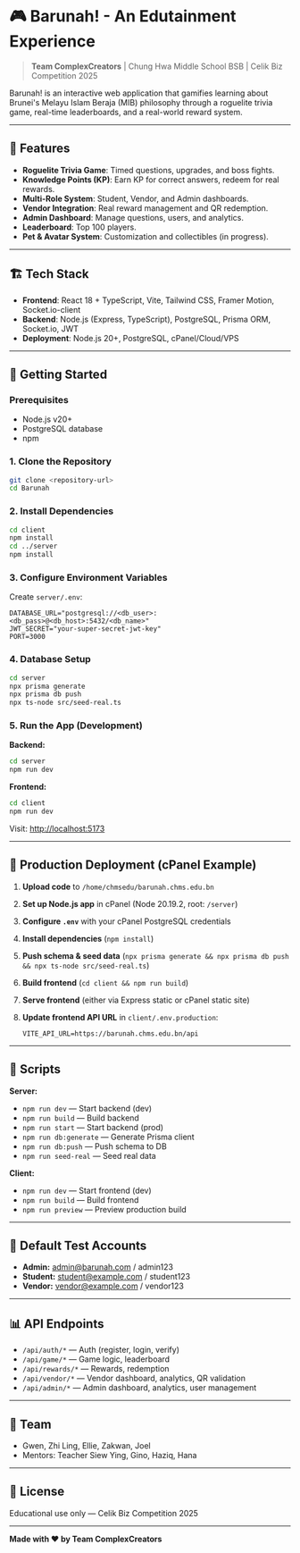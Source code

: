 # 🎮 Barunah! - An Edutainment Experience

> **Team ComplexCreators** | Chung Hwa Middle School BSB | Celik Biz Competition 2025

Barunah! is an interactive web application that gamifies learning about Brunei's Melayu Islam Beraja (MIB) philosophy through a roguelite trivia game, real-time leaderboards, and a real-world reward system.

---

## 🌟 Features

- **Roguelite Trivia Game**: Timed questions, upgrades, and boss fights.
- **Knowledge Points (KP)**: Earn KP for correct answers, redeem for real rewards.
- **Multi-Role System**: Student, Vendor, and Admin dashboards.
- **Vendor Integration**: Real reward management and QR redemption.
- **Admin Dashboard**: Manage questions, users, and analytics.
- **Leaderboard**: Top 100 players.
- **Pet & Avatar System**: Customization and collectibles (in progress).

---

## 🏗️ Tech Stack

- **Frontend**: React 18 + TypeScript, Vite, Tailwind CSS, Framer Motion, Socket.io-client
- **Backend**: Node.js (Express, TypeScript), PostgreSQL, Prisma ORM, Socket.io, JWT
- **Deployment**: Node.js 20+, PostgreSQL, cPanel/Cloud/VPS

---

## 🚀 Getting Started

### Prerequisites

- Node.js v20+
- PostgreSQL database
- npm

### 1. Clone the Repository

```bash
git clone <repository-url>
cd Barunah
```

### 2. Install Dependencies

```bash
cd client
npm install
cd ../server
npm install
```

### 3. Configure Environment Variables

Create `server/.env`:

```env
DATABASE_URL="postgresql://<db_user>:<db_pass>@<db_host>:5432/<db_name>"
JWT_SECRET="your-super-secret-jwt-key"
PORT=3000
```

### 4. Database Setup

```bash
cd server
npx prisma generate
npx prisma db push
npx ts-node src/seed-real.ts
```

### 5. Run the App (Development)

**Backend:**

```bash
cd server
npm run dev
```

**Frontend:**

```bash
cd client
npm run dev
```

Visit: [http://localhost:5173](http://localhost:5173)

---

## 🏢 Production Deployment (cPanel Example)

1. **Upload code** to `/home/chmsedu/barunah.chms.edu.bn`
2. **Set up Node.js app** in cPanel (Node 20.19.2, root: `/server`)
3. **Configure `.env`** with your cPanel PostgreSQL credentials
4. **Install dependencies** (`npm install`)
5. **Push schema & seed data** (`npx prisma generate && npx prisma db push && npx ts-node src/seed-real.ts`)
6. **Build frontend** (`cd client && npm run build`)
7. **Serve frontend** (either via Express static or cPanel static site)
8. **Update frontend API URL** in `client/.env.production`:

   ```
   VITE_API_URL=https://barunah.chms.edu.bn/api
   ```

---

## 📝 Scripts

**Server:**
- `npm run dev` — Start backend (dev)
- `npm run build` — Build backend
- `npm run start` — Start backend (prod)
- `npm run db:generate` — Generate Prisma client
- `npm run db:push` — Push schema to DB
- `npm run seed-real` — Seed real data

**Client:**
- `npm run dev` — Start frontend (dev)
- `npm run build` — Build frontend
- `npm run preview` — Preview production build

---

## 🔐 Default Test Accounts

- **Admin:** admin@barunah.com / admin123
- **Student:** student@example.com / student123
- **Vendor:** vendor@example.com / vendor123

---

## 📊 API Endpoints

- `/api/auth/*` — Auth (register, login, verify)
- `/api/game/*` — Game logic, leaderboard
- `/api/rewards/*` — Rewards, redemption
- `/api/vendor/*` — Vendor dashboard, analytics, QR validation
- `/api/admin/*` — Admin dashboard, analytics, user management

---

## 👥 Team

- Gwen, Zhi Ling, Ellie, Zakwan, Joel
- Mentors: Teacher Siew Ying, Gino, Haziq, Hana

---

## 📄 License

Educational use only — Celik Biz Competition 2025

---

**Made with ❤️ by Team ComplexCreators** 